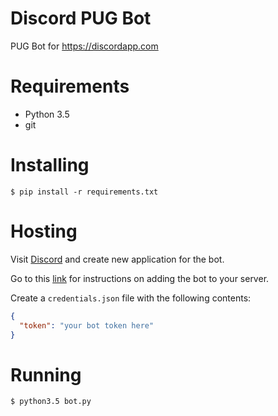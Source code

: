 # Discord PUG Bot

PUG Bot for https://discordapp.com

# Requirements

* Python 3.5
* git

# Installing

```
$ pip install -r requirements.txt
```

# Hosting

Visit [Discord](https://discordapp.com/developers/applications/me) and create
new application for the bot.

Go to this [link](https://discordapp.com/developers/docs/topics/oauth2#bots)
for instructions on adding the bot to your server.

Create a `credentials.json` file with the following contents:

```json
{
  "token": "your bot token here"
}
```

# Running

```
$ python3.5 bot.py
```
